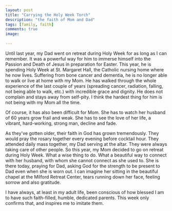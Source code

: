 ```yaml
---
layout: post
title: "Carrying the Holy Week Torch"
description: "the faith of Mom and Dad"
tags: [family, faith]
comments: true
image:
 
---
```


Until last year, my Dad went on retreat during Holy Week for as long as I can remember. It was a powerful way for him to immerse himself into the Passion and Death of Jesus in preparation for Easter. This year, he is spending Holy Week at St. Margaret Hall, the Catholic nursing home where he now lives. Suffering from bone cancer and dementia, he is no longer able to walk or live at home with my Mom. He has walked through the whole experience of the last couple of years (spreading cancer, radiation, falling, not being able to walk, etc.) with incredible grace and dignity. He does not complain and stays away from self-pity. I think the hardest thing for him is not being with my Mom all the time. 

Of course, it has also been difficult for Mom. She has to watch her husband of 60 years grow frail and weak. She has to see the love of her life, a vibrant, hard-working, strong man, decline and fade. 

As they've gotten older, their faith in God has grown tremendously. They would pray the rosary together every evening before cocktail hour. They attended daily mass together, my Dad serving at the altar. They were always taking care of other people. So this year, my Mom decided to go on retreat during Holy Week. What a wise thing to do. What a beautiful way to connect with her husband, with whom she cannot connect as she used to. She is there today, praying for Dad, asking God for the strength to be present to Dad even when she is worn out. I can imagine her sitting in the beautiful chapel at the Milford Retreat Center, tears running down her face, feeling sorrow and also gratitude. 

I have always, at least in my adult life, been conscious of how blessed I am to have such faith-filled, humble, dedicated parents. This week only confirms that, and inspires me to imitate them. 
	

